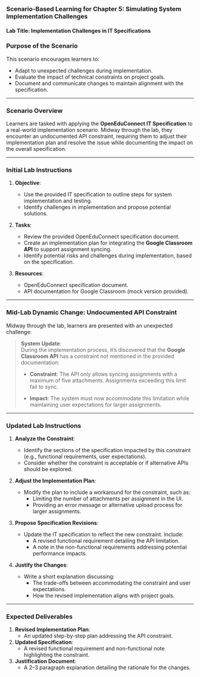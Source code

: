 ### Scenario-Based Learning for Chapter 5: Simulating System Implementation Challenges

#### **Lab Title**: Implementation Challenges in IT Specifications

### **Purpose of the Scenario**
This scenario encourages learners to:
- Adapt to unexpected challenges during implementation.
- Evaluate the impact of technical constraints on project goals.
- Document and communicate changes to maintain alignment with the specification.

---

### **Scenario Overview**
Learners are tasked with applying the **OpenEduConnect IT Specification** to a real-world implementation scenario. Midway through the lab, they encounter an undocumented API constraint, requiring them to adjust their implementation plan and resolve the issue while documenting the impact on the overall specification.

---

### **Initial Lab Instructions**
1. **Objective**:
   - Use the provided IT specification to outline steps for system implementation and testing.
   - Identify challenges in implementation and propose potential solutions.

2. **Tasks**:
   - Review the provided OpenEduConnect specification document.
   - Create an implementation plan for integrating the **Google Classroom API** to support assignment syncing.
   - Identify potential risks and challenges during implementation, based on the specification.

3. **Resources**:
   - OpenEduConnect specification document.
   - API documentation for Google Classroom (mock version provided).

---

### **Mid-Lab Dynamic Change: Undocumented API Constraint**
Midway through the lab, learners are presented with an unexpected challenge:

> **System Update**:  
> During the implementation process, it’s discovered that the **Google Classroom API** has a constraint not mentioned in the provided documentation:
>
> - **Constraint**: The API only allows syncing assignments with a maximum of five attachments. Assignments exceeding this limit fail to sync.  
>
> - **Impact**: The system must now accommodate this limitation while maintaining user expectations for larger assignments.

---

### **Updated Lab Instructions**
1. **Analyze the Constraint**:
   - Identify the sections of the specification impacted by this constraint (e.g., functional requirements, user expectations).
   - Consider whether the constraint is acceptable or if alternative APIs should be explored.

2. **Adjust the Implementation Plan**:
   - Modify the plan to include a workaround for the constraint, such as:
     - Limiting the number of attachments per assignment in the UI.
     - Providing an error message or alternative upload process for larger assignments.

3. **Propose Specification Revisions**:
   - Update the IT specification to reflect the new constraint. Include:
     - A revised functional requirement detailing the API limitation.
     - A note in the non-functional requirements addressing potential performance impacts.

4. **Justify the Changes**:
   - Write a short explanation discussing:
     - The trade-offs between accommodating the constraint and user expectations.
     - How the revised implementation aligns with project goals.

---

### **Expected Deliverables**
1. **Revised Implementation Plan**:
   - An updated step-by-step plan addressing the API constraint.
2. **Updated Specification**:
   - A revised functional requirement and non-functional note highlighting the constraint.
3. **Justification Document**:
   - A 2–3 paragraph explanation detailing the rationale for the changes.
